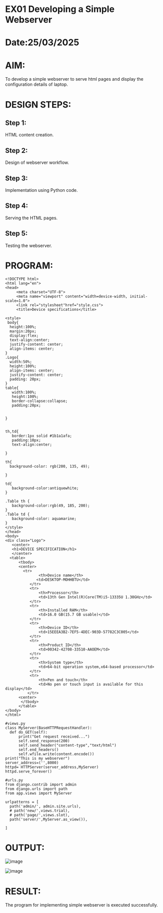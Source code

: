 # EX01 Developing a Simple Webserver

# Date:25/03/2025
# AIM:
To develop a simple webserver to serve html pages and display the configuration details of laptop.

# DESIGN STEPS:
## Step 1:
HTML content creation.

## Step 2:
Design of webserver workflow.

## Step 3:
Implementation using Python code.

## Step 4:
Serving the HTML pages.

## Step 5:
Testing the webserver.

# PROGRAM:
```
<!DOCTYPE html>
<html lang="en">
<head>
     <meta charset="UTF-8">
     <meta name="viewport" content="width=device-width, initial-scale=1.0">
     <link rel="stylesheet"href="style.css">
     <title>Device specifications</title>

<style>
 body{
  height:100%;
  margin:20px;
  display:flex;
  text-align:center;
  justify-content: center;
  align-items: center;
}
.Logo{
  width:50%;
  height:100%;
  align-items: center;
  justify-content: center;
  padding: 20px;
}
table{
   width:100%;
   height:100%;
   border-collapse:collapse;
   padding:20px;
  
  
}


th,td{
   border:1px solid #1b1a1afa;
   padding:10px;
   text-align:center;
  
}

th{
  background-color: rgb(200, 135, 49);

}

td{
   background-color:antiquewhite;
}

.Table th {
   background-color:rgb(49, 185, 200);
}
.Table td {
   background-color: aquamarine;
}   
</style>
</head>
<body>
<div class="Logo">
   <center>
   <h1>DEVICE SPECIFICATION</h1>
   </center>
  <table>
      <tbody>
      <center>
        <tr>
               <th>Device name</th>
              <td>DESKTOP-MOHHBTU</td>
           </tr>
           <tr>
               <th>Processor</th>
               <td>13th Gen Intel(R)Core(TM)i5-13335U 1.30GHz</td>
           </tr>
           <tr>
               <th>Installed RAM</th>
               <td>16.0 GB(15.7 GB usable)</td>
           </tr>
           <tr>
               <th>Device ID</th>
               <td>15EEEA3B2-7EF5-4DEC-903D-57782C3C005</td>
           </tr>
           <tr>
               <th>Product ID</th>
               <td>00342-42708-33510-AAOEM</td>
           </tr>
           <tr>
               <th>System type</th>
               <td>64-bit operation system,x64-based processor</td>
           </tr>
           <tr>
               <th>Pen and touch</th>
               <td>No pen or touch input is available for this display</td>
          </tr>
      <center>
       </tbody>
      </table>   
</body>
</html>

#views.py
class MyServer(BaseHTTPRequestHandler):
  def do_GET(self):
      print("Get request received...")
      self.send_response(200)
      self.send_header("content-type","text/html")
      self.end_headers()
      self.wfile.write(content.encode())
print("This is my webserver")
server_address=('',8000)
httpd= HTTPServer(server_address,MyServer)
httpd.serve_forever()

#urls.py
from django.contrib import admin 
from django.urls import path
from app.views import MyServer

urlpatterns = [
  path('admin/', admin.site.urls),
  # path('new/',views.trial),
  # path('page/',views.slot),
  path('server/',MyServer.as_view()),
  
]

```
# OUTPUT:
![image](https://github.com/user-attachments/assets/7377c5da-8d01-4e0b-8eab-ff8d483d404e)

![image](https://github.com/user-attachments/assets/9ffad99c-7daf-4a10-a479-e0f3a2660a18)



# RESULT:
The program for implementing simple webserver is executed successfully.
